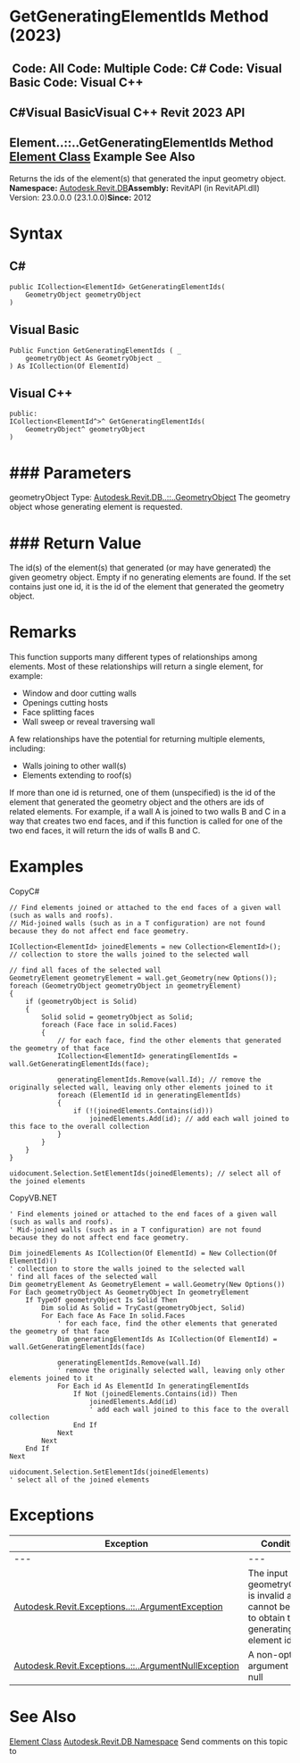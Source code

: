 # GetGeneratingElementIds Method (2023)

﻿
 Code: All Code: Multiple Code: C# Code: Visual Basic Code: Visual C++   
---  
C#Visual BasicVisual C++
Revit 2023 API  
---  
Element..::..GetGeneratingElementIds Method   
[Element Class](eb16114f-69ea-f4de-0d0d-f7388b105a16.md "Element Class") Example See Also  
---  
Returns the ids of the element(s) that generated the input geometry object. 
**Namespace:** [Autodesk.Revit.DB](87546ba7-461b-c646-cbb1-2cb8f5bff8b2.md "Autodesk.Revit.DB Namespace")**Assembly:** RevitAPI (in RevitAPI.dll) Version: 23.0.0.0 (23.1.0.0)**Since:** 2012 
# Syntax
C#  
---  
```text
public ICollection<ElementId> GetGeneratingElementIds(
	GeometryObject geometryObject
)
```
  
Visual Basic  
---  
```text
Public Function GetGeneratingElementIds ( _
	geometryObject As GeometryObject _
) As ICollection(Of ElementId)
```
  
Visual C++  
---  
```text
public:
ICollection<ElementId^>^ GetGeneratingElementIds(
	GeometryObject^ geometryObject
)
```
  
# ### Parameters
geometryObject
    Type: [Autodesk.Revit.DB..::..GeometryObject](e0f15010-0e19-6216-e2f0-ab7978145daa.md "GeometryObject Class") The geometry object whose generating element is requested. 
# ### Return Value
The id(s) of the element(s) that generated (or may have generated) the given geometry object. Empty if no generating elements are found. If the set contains just one id, it is the id of the element that generated the geometry object. 
# Remarks
This function supports many different types of relationships among elements. Most of these relationships will return a single element, for example: 
  * Window and door cutting walls
  * Openings cutting hosts
  * Face splitting faces
  * Wall sweep or reveal traversing wall

A few relationships have the potential for returning multiple elements, including: 
  * Walls joining to other wall(s)
  * Elements extending to roof(s)

If more than one id is returned, one of them (unspecified) is the id of the element that generated the geometry object and the others are ids of related elements. For example, if a wall A is joined to two walls B and C in a way that creates two end faces, and if this function is called for one of the two end faces, it will return the ids of walls B and C. 
# Examples
CopyC#
```text
// Find elements joined or attached to the end faces of a given wall (such as walls and roofs).
// Mid-joined walls (such as in a T configuration) are not found because they do not affect end face geometry.

ICollection<ElementId> joinedElements = new Collection<ElementId>(); // collection to store the walls joined to the selected wall

// find all faces of the selected wall
GeometryElement geometryElement = wall.get_Geometry(new Options());
foreach (GeometryObject geometryObject in geometryElement)
{
    if (geometryObject is Solid)
    {
        Solid solid = geometryObject as Solid;
        foreach (Face face in solid.Faces)
        {
            // for each face, find the other elements that generated the geometry of that face
            ICollection<ElementId> generatingElementIds = wall.GetGeneratingElementIds(face);

            generatingElementIds.Remove(wall.Id); // remove the originally selected wall, leaving only other elements joined to it
            foreach (ElementId id in generatingElementIds)
            {
                if (!(joinedElements.Contains(id)))
                    joinedElements.Add(id); // add each wall joined to this face to the overall collection 
            }
        }
    }
}

uidocument.Selection.SetElementIds(joinedElements); // select all of the joined elements
```

CopyVB.NET
```text
' Find elements joined or attached to the end faces of a given wall (such as walls and roofs).
' Mid-joined walls (such as in a T configuration) are not found because they do not affect end face geometry.

Dim joinedElements As ICollection(Of ElementId) = New Collection(Of ElementId)()
' collection to store the walls joined to the selected wall
' find all faces of the selected wall
Dim geometryElement As GeometryElement = wall.Geometry(New Options())
For Each geometryObject As GeometryObject In geometryElement
    If TypeOf geometryObject Is Solid Then
        Dim solid As Solid = TryCast(geometryObject, Solid)
        For Each face As Face In solid.Faces
            ' for each face, find the other elements that generated the geometry of that face
            Dim generatingElementIds As ICollection(Of ElementId) = wall.GetGeneratingElementIds(face)

            generatingElementIds.Remove(wall.Id)
            ' remove the originally selected wall, leaving only other elements joined to it
            For Each id As ElementId In generatingElementIds
                If Not (joinedElements.Contains(id)) Then
                    joinedElements.Add(id)
                    ' add each wall joined to this face to the overall collection 
                End If
            Next
        Next
    End If
Next

uidocument.Selection.SetElementIds(joinedElements)
' select all of the joined elements
```

# Exceptions
| Exception | Condition |
| --- | --- |
| --- | --- |
| [Autodesk.Revit.Exceptions..::..ArgumentException](2e6e4206-97a8-dd4b-df5d-4269f4bb6088.md "ArgumentException Class") | The input geometryObject is invalid and so cannot be used to obtain the generating element ids. |
| [Autodesk.Revit.Exceptions..::..ArgumentNullException](631e1424-60f4-929b-4e52-dda9dcd26316.md "ArgumentNullException Class") | A non-optional argument was null |

# See Also
[Element Class](eb16114f-69ea-f4de-0d0d-f7388b105a16.md "Element Class")
[Autodesk.Revit.DB Namespace](87546ba7-461b-c646-cbb1-2cb8f5bff8b2.md "Autodesk.Revit.DB Namespace")
Send comments on this topic to 